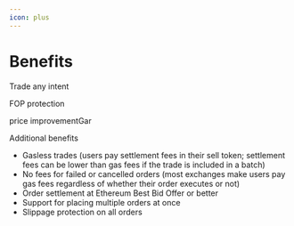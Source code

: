 ```yaml
---
icon: plus
---
```


# Benefits

Trade any intent

FOP protection

price improvementGar



Additional benefits

* Gasless trades (users pay settlement fees in their sell token; settlement fees can be lower than gas fees if the trade is included in a batch)
* No fees for failed or cancelled orders (most exchanges make users pay gas fees regardless of whether their order executes or not)
* Order settlement at Ethereum Best Bid Offer or better
* Support for placing multiple orders at once
* Slippage protection on all orders
